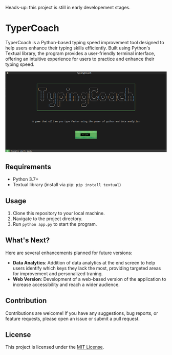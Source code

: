 Heads-up: this project is still in early developement stages.
# TyperCoach

TyperCoach is a Python-based typing speed improvement tool designed to help users enhance their typing skills efficiently. Built using Python's Textual library, the program provides a user-friendly terminal interface, offering an intuitive experience for users to practice and enhance their typing speed.

![screenshot](screenshots/screenshot.png)


## Requirements

- Python 3.7+
- Textual library (install via pip: `pip install textual`)

## Usage

1. Clone this repository to your local machine.
2. Navigate to the project directory.
3. Run `python app.py` to start the program.

## What's Next?

Here are several enhancements planned for future versions:

- **Data Analytics**: Addition of data analytics at the end screen to help users identify which keys they lack the most, providing targeted areas for improvement and personalized traning.
- **Web Version**: Development of a web-based version of the application to increase accessibility and reach a wider audience.

## Contribution

Contributions are welcome! If you have any suggestions, bug reports, or feature requests, please open an issue or submit a pull request.

## License

This project is licensed under the [MIT License](LICENSE).